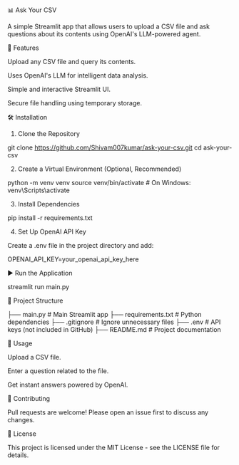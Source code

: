 📊 Ask Your CSV

A simple Streamlit app that allows users to upload a CSV file and ask questions about its contents using OpenAI's LLM-powered agent.

🚀 Features

Upload any CSV file and query its contents.

Uses OpenAI's LLM for intelligent data analysis.

Simple and interactive Streamlit UI.

Secure file handling using temporary storage.

🛠️ Installation

1. Clone the Repository

git clone https://github.com/Shivam007kumar/ask-your-csv.git
cd ask-your-csv

2. Create a Virtual Environment (Optional, Recommended)

python -m venv venv
source venv/bin/activate  # On Windows: venv\Scripts\activate

3. Install Dependencies

pip install -r requirements.txt

4. Set Up OpenAI API Key

Create a .env file in the project directory and add:

OPENAI_API_KEY=your_openai_api_key_here

▶️ Run the Application

streamlit run main.py

📂 Project Structure

├── main.py              # Main Streamlit app
├── requirements.txt    # Python dependencies
├── .gitignore          # Ignore unnecessary files
├── .env                # API keys (not included in GitHub)
├── README.md           # Project documentation

📌 Usage

Upload a CSV file.

Enter a question related to the file.

Get instant answers powered by OpenAI.

🤝 Contributing

Pull requests are welcome! Please open an issue first to discuss any changes.

📜 License

This project is licensed under the MIT License - see the LICENSE file for details.

